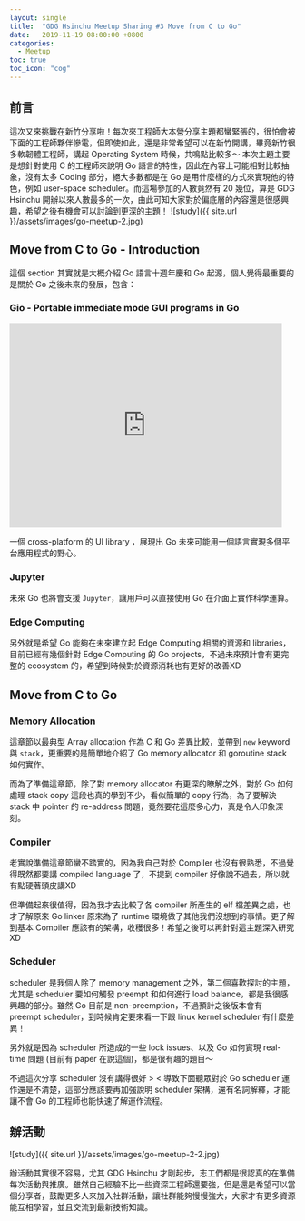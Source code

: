 ```yaml
---
layout: single
title:  "GDG Hsinchu Meetup Sharing #3 Move from C to Go"
date:   2019-11-19 08:00:00 +0800
categories: 
  - Meetup
toc: true
toc_icon: "cog"
---
```

## 前言
這次又來挑戰在新竹分享啦！每次來工程師大本營分享主題都蠻緊張的，很怕會被下面的工程師夥伴慘電，但即使如此，還是非常希望可以在新竹開講，畢竟新竹很多軟韌體工程師，講起 Operating System 時候，共鳴點比較多～
本次主題主要是想針對使用 C 的工程師來說明 Go 語言的特性，因此在內容上可能相對比較抽象，沒有太多 Coding 部分，絕大多數都是在 Go 是用什麼樣的方式來實現他的特色，例如 user-space scheduler。而這場參加的人數竟然有 20 幾位，算是 GDG Hsinchu 開辦以來人數最多的一次，由此可知大家對於偏底層的內容還是很感興趣，希望之後有機會可以討論到更深的主題！
![study]({{ site.url }}/assets/images/go-meetup-2.jpg)

## Move from C to Go - Introduction
這個 section 其實就是大概介紹 Go 語言十週年慶和 Go 起源，個人覺得最重要的是關於 Go 之後未來的發展，包含：

### Gio - Portable immediate mode GUI programs in Go
<iframe width="480" height="360" src="https://www.youtube.com/watch?v=9D6eWP4peYM" frameborder="0"> </iframe>

一個 cross-platform 的 UI library ，展現出 Go 未來可能用一個語言實現多個平台應用程式的野心。

### Jupyter
未來 Go 也將會支援 `Jupyter`，讓用戶可以直接使用 Go 在介面上實作科學運算。

### Edge Computing
另外就是希望 Go 能夠在未來建立起 Edge Computing 相關的資源和 libraries，目前已經有幾個針對 Edge Computing 的 Go projects，不過未來預計會有更完整的 ecosystem 的，希望到時候對於資源消耗也有更好的改善XD

## Move from C to Go

### Memory Allocation
這章節以最典型 Array allocation 作為 C 和 Go 差異比較，並帶到 `new` keyword 與 `stack`，更重要的是簡單地介紹了 Go memory allocator 和 goroutine stack 如何實作。

而為了準備這章節，除了對 memory allocator 有更深的瞭解之外，對於 Go 如何處理 stack copy 這段也真的學到不少，看似簡單的 copy 行為，為了要解決 stack 中 pointer 的 re-address 問題，竟然要花這麼多心力，真是令人印象深刻。

### Compiler
老實說準備這章節蠻不踏實的，因為我自己對於 Compiler 也沒有很熟悉，不過覺得既然都要講 compiled language 了，不提到 compiler 好像說不過去，所以就有點硬著頭皮講XD

但準備起來很值得，因為我才去比較了各 compiler 所產生的 elf 檔差異之處，也才了解原來 Go linker 原來為了 runtime 環境做了其他我們沒想到的事情。更了解到基本 Compiler 應該有的架構，收穫很多！希望之後可以再針對這主題深入研究XD

### Scheduler
scheduler 是我個人除了 memory management 之外，第二個喜歡探討的主題，尤其是 scheduler 要如何觸發 preempt 和如何進行 load balance，都是我很感興趣的部分。雖然 Go 目前是 non-preemption，不過預計之後版本會有 preempt scheduler，到時候肯定要來看一下跟 linux kernel scheduler 有什麼差異！

另外就是因為 scheduler 所造成的一些 lock issues、以及 Go 如何實現 real-time 問題 (目前有 paper 在說這個)，都是很有趣的題目～

不過這次分享 scheduler 沒有講得很好 > < 導致下面聽眾對於 Go scheduler 運作還是不清楚，這部分應該要再加強說明 scheduler 架構，還有名詞解釋，才能讓不會 Go 的工程師也能快速了解運作流程。

## 辦活動
![study]({{ site.url }}/assets/images/go-meetup-2-2.jpg)

辦活動其實很不容易，尤其 GDG Hsinchu 才剛起步，志工們都是很認真的在準備每次活動與推廣。雖然自己經驗不比一些資深工程師還要強，但是還是希望可以當個分享者，鼓勵更多人來加入社群活動，讓社群能夠慢慢強大，大家才有更多資源能互相學習，並且交流到最新技術知識。
